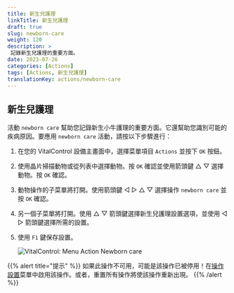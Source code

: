 ```yaml
---
title: 新生兒護理
linkTitle: 新生兒護理
draft: true
slug: newborn-care
weight: 120
description: >
 記錄新生兒護理的重要方面。
date: 2023-07-26
categories: [Actions]
tags: [Actions, 新生兒護理]
translationKey: actions/newborn-care
---
```


## 新生兒護理

活動 `newborn care` 幫助您記錄新生小牛護理的重要方面。它還幫助您識別可能的疾病原因。要應用 `newborn care` 活動，請按以下步驟進行：

1. 在您的 VitalControl 設備主畫面中，選擇菜單項目 `Actions` 並按下 `OK` 按鈕。

2. 使用晶片掃描動物或從列表中選擇動物。按 `OK` 確認並使用箭頭鍵 △ ▽ 選擇動物。按 `OK` 確認。

3. 動物操作的子菜單將打開。使用箭頭鍵 ◁ ▷ △ ▽ 選擇操作 `newborn care` 並按 `OK` 確認。

4. 另一個子菜單將打開。使用 △ ▽ 箭頭鍵選擇新生兒護理設置選項，並使用 ◁ ▷ 箭頭鍵選擇所需的設置。

5. 使用 `F1` 鍵保存設置。

    ![VitalControl: Menu Action Newborn care](../images/newborncare.png "Newborn care")

{{% alert title="提示" %}}
如果此操作不可用，可能是該操作已被停用！在[操作設置](../setting/)菜單中啟用該操作。或者，重置所有操作將使該操作重新出現。
{{% /alert %}}
